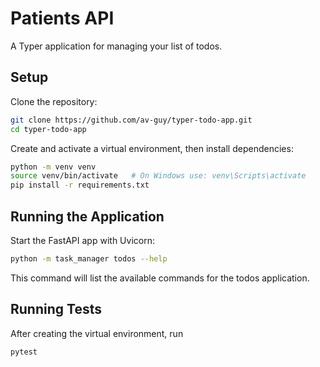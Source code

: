 # Patients API

A Typer application for managing your list of todos.

## Setup

Clone the repository:

```bash
git clone https://github.com/av-guy/typer-todo-app.git 
cd typer-todo-app 
```

Create and activate a virtual environment, then install dependencies:

```bash
python -m venv venv  
source venv/bin/activate   # On Windows use: venv\Scripts\activate  
pip install -r requirements.txt
```

## Running the Application

Start the FastAPI app with Uvicorn:

```bash
python -m task_manager todos --help
```

This command will list the available commands for the todos application.

## Running Tests

After creating the virtual environment, run

```bash
pytest
```
